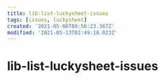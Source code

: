 ```yaml
---
title: lib-list-luckysheet-issues
tags: [issues, luckysheet]
created: '2021-05-06T09:56:23.367Z'
modified: '2021-05-13T02:49:18.023Z'
---
```


# lib-list-luckysheet-issues


